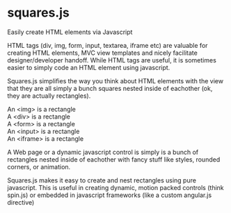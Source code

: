 squares.js
==========

Easily create HTML elements via Javascript

HTML tags (div, img, form, input, textarea, iframe etc) are valuable for creating HTML elements, MVC view templates and nicely facilitate designer/developer handoff.  While HTML tags are useful, it is sometimes easier to simply code an HTML element using javascript.  

Squares.js simplifies the way you think about HTML elements with the view that they are all simply a bunch squares nested inside of eachother (ok, they are actually rectangles).  

An \<img\> is a rectangle<br/>
A \<div\> is a rectangle<br/>
A \<form\> is a rectangle<br/>
An \<input\> is a rectangle<br/>
An \<iframe\> is a rectangle<br/>

A Web page or a dynamic javascript control is simply is a bunch of rectangles nested inside of eachother with fancy stuff like styles, rounded corners, or animation. 

Squares.js makes it easy to create and nest rectangles using pure javascript.  This is useful in creating dynamic, motion packed controls (think spin.js) or embedded in javascript frameworks (like a custom angular.js directive) 

